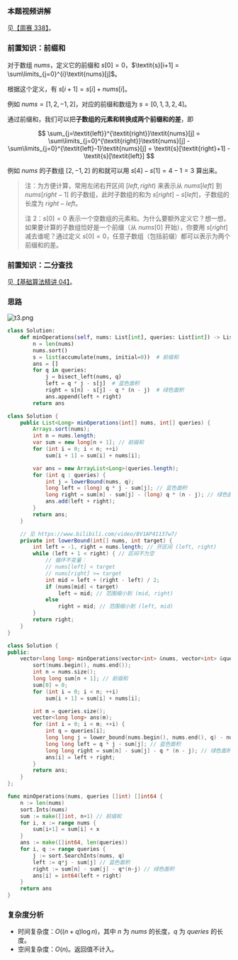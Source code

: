 ### 本题视频讲解

见[【周赛 338】](https://www.bilibili.com/video/BV11o4y1p7Ci/)。

### 前置知识：前缀和

对于数组 $\textit{nums}$，定义它的前缀和 $\textit{s}[0]=0$，$\textit{s}[i+1] = \sum\limits_{j=0}^{i}\textit{nums}[j]$。

根据这个定义，有 $s[i+1]=s[i]+\textit{nums}[i]$。

例如 $\textit{nums}=[1,2,-1,2]$，对应的前缀和数组为 $s=[0,1,3,2,4]$。

通过前缀和，我们可以把**子数组的元素和转换成两个前缀和的差**，即

$$
\sum_{j=\textit{left}}^{\textit{right}}\textit{nums}[j] = \sum\limits_{j=0}^{\textit{right}}\textit{nums}[j] - \sum\limits_{j=0}^{\textit{left}-1}\textit{nums}[j] = \textit{s}[\textit{right}+1] - \textit{s}[\textit{left}]
$$

例如 $\textit{nums}$ 的子数组 $[2,-1,2]$ 的和就可以用 $s[4]-s[1]=4-1=3$ 算出来。

> 注：为方便计算，常用左闭右开区间 $[\textit{left},\textit{right})$ 来表示从 $\textit{nums}[\textit{left}]$ 到 $\textit{nums}[\textit{right}-1]$ 的子数组，此时子数组的和为 $\textit{s}[\textit{right}] - \textit{s}[\textit{left}]$，子数组的长度为 $\textit{right}-\textit{left}$。
>
> 注 2：$s[0]=0$ 表示一个空数组的元素和。为什么要额外定义它？想一想，如果要计算的子数组恰好是一个前缀（从 $\textit{nums}[0]$ 开始），你要用 $s[\textit{right}]$ 减去谁呢？通过定义 $s[0]=0$，任意子数组（包括前缀）都可以表示为两个前缀和的差。

### 前置知识：二分查找

见[【基础算法精讲 04】](https://www.bilibili.com/video/BV1AP41137w7/)。

### 思路

![t3.png](https://pic.leetcode.cn/1679808210-FVsAou-t3.png)

```py [sol1-Python3]
class Solution:
    def minOperations(self, nums: List[int], queries: List[int]) -> List[int]:
        n = len(nums)
        nums.sort()
        s = list(accumulate(nums, initial=0))  # 前缀和
        ans = []
        for q in queries:
            j = bisect_left(nums, q)
            left = q * j - s[j]  # 蓝色面积
            right = s[n] - s[j] - q * (n - j)  # 绿色面积
            ans.append(left + right)
        return ans
```

```java [sol1-Java]
class Solution {
    public List<Long> minOperations(int[] nums, int[] queries) {
        Arrays.sort(nums);
        int n = nums.length;
        var sum = new long[n + 1]; // 前缀和
        for (int i = 0; i < n; ++i)
            sum[i + 1] = sum[i] + nums[i];

        var ans = new ArrayList<Long>(queries.length);
        for (int q : queries) {
            int j = lowerBound(nums, q);
            long left = (long) q * j - sum[j]; // 蓝色面积
            long right = sum[n] - sum[j] - (long) q * (n - j); // 绿色面积
            ans.add(left + right);
        }
        return ans;
    }

    // 见 https://www.bilibili.com/video/BV1AP41137w7/
    private int lowerBound(int[] nums, int target) {
        int left = -1, right = nums.length; // 开区间 (left, right)
        while (left + 1 < right) { // 区间不为空
            // 循环不变量：
            // nums[left] < target
            // nums[right] >= target
            int mid = left + (right - left) / 2;
            if (nums[mid] < target)
                left = mid; // 范围缩小到 (mid, right)
            else
                right = mid; // 范围缩小到 (left, mid)
        }
        return right;
    }
}
```

```cpp [sol1-C++]
class Solution {
public:
    vector<long long> minOperations(vector<int> &nums, vector<int> &queries) {
        sort(nums.begin(), nums.end());
        int n = nums.size();
        long long sum[n + 1]; // 前缀和
        sum[0] = 0;
        for (int i = 0; i < n; ++i)
            sum[i + 1] = sum[i] + nums[i];

        int m = queries.size();
        vector<long long> ans(m);
        for (int i = 0; i < m; ++i) {
            int q = queries[i];
            long long j = lower_bound(nums.begin(), nums.end(), q) - nums.begin();
            long long left = q * j - sum[j]; // 蓝色面积
            long long right = sum[n] - sum[j] - q * (n - j); // 绿色面积
            ans[i] = left + right;
        }
        return ans;
    }
};
```

```go [sol1-Go]
func minOperations(nums, queries []int) []int64 {
	n := len(nums)
	sort.Ints(nums)
	sum := make([]int, n+1) // 前缀和
	for i, x := range nums {
		sum[i+1] = sum[i] + x
	}
	ans := make([]int64, len(queries))
	for i, q := range queries {
		j := sort.SearchInts(nums, q)
		left := q*j - sum[j] // 蓝色面积
		right := sum[n] - sum[j] - q*(n-j) // 绿色面积
		ans[i] = int64(left + right)
	}
	return ans
}
```

### 复杂度分析

- 时间复杂度：$O((n+q)\log n)$，其中 $n$ 为 $\textit{nums}$ 的长度，$q$ 为 $\textit{queries}$ 的长度。
- 空间复杂度：$O(n)$。返回值不计入。
